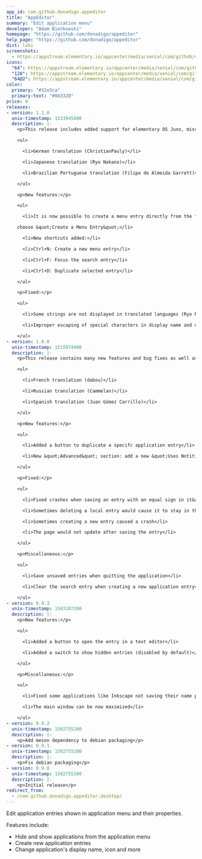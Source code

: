 ```yaml
---
app_id: com.github.donadigo.appeditor
title: "AppEditor"
summary: "Edit application menu"
developer: "Adam Bieńkowski"
homepage: "https://github.com/donadigo/appeditor"
help_page: "https://github.com/donadigo/appeditor"
dist: loki
screenshots:
  - https://appstream.elementary.io/appcenter/media/xenial/com/github/donadigo.appeditor/C53BD0D4C1B88F2A01E7F4F51F7CD7A0/screenshots/image-1_orig.png
icons:
  "64": https://appstream.elementary.io/appcenter/media/xenial/com/github/donadigo.appeditor/C53BD0D4C1B88F2A01E7F4F51F7CD7A0/icons/64x64/com.github.donadigo.appeditor_com.github.donadigo.appeditor.png
  "128": https://appstream.elementary.io/appcenter/media/xenial/com/github/donadigo.appeditor/C53BD0D4C1B88F2A01E7F4F51F7CD7A0/icons/128x128/com.github.donadigo.appeditor_com.github.donadigo.appeditor.png
  "64@2": https://appstream.elementary.io/appcenter/media/xenial/com/github/donadigo.appeditor/C53BD0D4C1B88F2A01E7F4F51F7CD7A0/icons/64x64@2/com.github.donadigo.appeditor_com.github.donadigo.appeditor.png
color:
  primary: "#32e3ca"
  primary-text: "#0A332D"
price: 0
releases:
- version: 1.1.0
  unix-timestamp: 1533945600
  description: |-
    <p>This release includes added support for elementary OS Juno, miscellaneous improvements and new translations:</p>

    <ul>

      <li>German translation (ChristianPauly)</li>

      <li>Japanese translation (Ryo Nakano)</li>

      <li>Brazilian Portuguese translation (Filipe de Almeida Garrett)</li>

    </ul>

    <p>New features:</p>

    <ul>

      <li>It is now possible to create a menu entry directly from the file manager: right click on an executable file and

    choose &quot;Create a Menu Entry&quot;</li>

      <li>New shortcuts added:</li>

      <li>Ctrl+N: Create a new menu entry</li>

      <li>Ctrl+F: Focus the search entry</li>

      <li>Ctrl+D: Duplicate selected entry</li>

    </ul>

    <p>Fixed:</p>

    <ul>

      <li>Some strings are not displayed in translated languages (Ryo Nakano)</li>

      <li>Improper escaping of special characters in display name and description</li>

    </ul>
- version: 1.0.0
  unix-timestamp: 1515974400
  description: |-
    <p>This release contains many new features and bug fixes as well as added suport for translations:</p>

    <ul>

      <li>French translation (dabou)</li>

      <li>Russian translation (Cammelan)</li>

      <li>Spanish translation (Juan Gómez Carrillo)</li>

    </ul>

    <p>New features:</p>

    <ul>

      <li>Added a button to duplicate a specifc application entry</li>

      <li>New &quot;Advanced&quot; section: add a new &quot;Uses Notitifications&quot; key</li>

    </ul>

    <p>Fixed:</p>

    <ul>

      <li>Fixed crashes when saving an entry with an equal sign in it&apos;s command line property</li>

      <li>Sometimes deleting a local entry would cause it to stay in the sidebar until the next launch</li>

      <li>Sometimes creating a new entry caused a crash</li>

      <li>The page would not update after saving the entry</li>

    </ul>

    <p>Miscellaneous:</p>

    <ul>

      <li>Save unsaved entries when quitting the application</li>

      <li>Clear the search entry when creating a new application entry</li>

    </ul>
- version: 0.9.3
  unix-timestamp: 1503187200
  description: |-
    <p>New features:</p>

    <ul>

      <li>Added a button to open the entry in a text editor</li>

      <li>Added a switch to show hidden entries (disabled by default)</li>

    </ul>

    <p>Miscellaneous:</p>

    <ul>

      <li>Fixed some applications like Inkscape not saving their name properly</li>

      <li>The main window can be now maximized</li>

    </ul>
- version: 0.9.2
  unix-timestamp: 1502755200
  description: |-
    <p>Add meson dependency to debian packaging</p>
- version: 0.9.1
  unix-timestamp: 1502755200
  description: |-
    <p>Fix debian packaging</p>
- version: 0.9.0
  unix-timestamp: 1502755200
  description: |-
    <p>Initial release</p>
redirect_from:
  - /com.github.donadigo.appeditor.desktop/
---
```


<p>Edit application entries shown in application menu and their properties.</p>
<p>Features include:</p>
<ul>
  <li>Hide and show applications from the application menu</li>
  <li>Create new application entries</li>
  <li>Change application&apos;s display name, icon and more</li>
</ul>